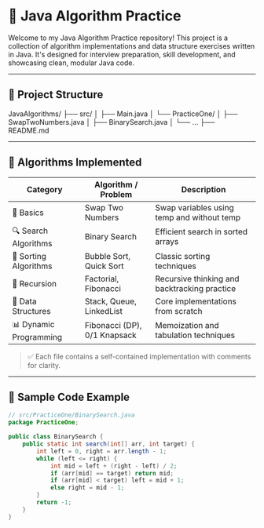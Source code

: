 # 📘 Java Algorithm Practice

Welcome to my Java Algorithm Practice repository! This project is a collection of algorithm implementations and data structure exercises written in Java. It's designed for interview preparation, skill development, and showcasing clean, modular Java code.

---

## 📂 Project Structure

JavaAlgorithms/
├── src/
│ ├── Main.java
│ └── PracticeOne/
│ ├── SwapTwoNumbers.java
│ ├── BinarySearch.java
│ └── ...
├── README.md


---

## 🚀 Algorithms Implemented

| Category             | Algorithm / Problem             | Description                                     |
|----------------------|----------------------------------|-------------------------------------------------|
| 🔁 Basics            | Swap Two Numbers                | Swap variables using temp and without temp      |
| 🔍 Search Algorithms | Binary Search                   | Efficient search in sorted arrays               |
| 🔢 Sorting Algorithms| Bubble Sort, Quick Sort         | Classic sorting techniques                      |
| 🧠 Recursion         | Factorial, Fibonacci            | Recursive thinking and backtracking practice    |
| 🧰 Data Structures   | Stack, Queue, LinkedList        | Core implementations from scratch               |
| 📊 Dynamic Programming | Fibonacci (DP), 0/1 Knapsack  | Memoization and tabulation techniques           |

> ✅ Each file contains a self-contained implementation with comments for clarity.

---

## 🧪 Sample Code Example

```java
// src/PracticeOne/BinarySearch.java
package PracticeOne;

public class BinarySearch {
    public static int search(int[] arr, int target) {
        int left = 0, right = arr.length - 1;
        while (left <= right) {
            int mid = left + (right - left) / 2;
            if (arr[mid] == target) return mid;
            if (arr[mid] < target) left = mid + 1;
            else right = mid - 1;
        }
        return -1;
    }
}
